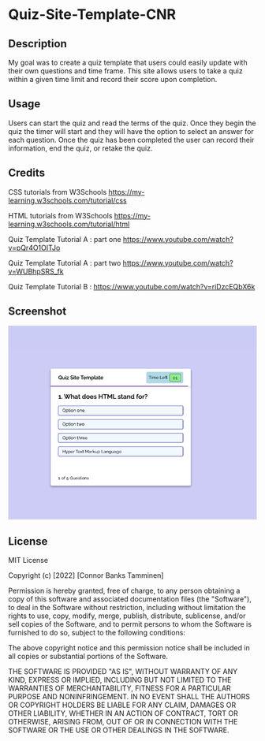 # Quiz-Site-Template-CNR

## Description

My goal was to create a quiz template that users could easily update with their own questions and time frame.
This site allows users to take a quiz within a given time limit and record their score upon completion.

## Usage

Users can start the quiz and read the terms of the quiz. Once they begin the quiz the timer will start and they will have the option to select an answer for each question. Once the quiz has been completed the user can record their information, end the quiz, or retake the quiz.

## Credits

CSS tutorials from W3Schools https://my-learning.w3schools.com/tutorial/css

HTML tutorials from W3Schools https://my-learning.w3schools.com/tutorial/html

Quiz Template Tutorial A : part one https://www.youtube.com/watch?v=pQr4O1OITJo

Quiz Template Tutorial A : part two https://www.youtube.com/watch?v=WUBhpSRS_fk

Quiz Template Tutorial B : https://www.youtube.com/watch?v=riDzcEQbX6k


## Screenshot

<img title="screenshot" src="assets/images/screenshot.png">
 
## License

MIT License

Copyright (c) [2022] [Connor Banks Tamminen]

Permission is hereby granted, free of charge, to any person obtaining a copy
of this software and associated documentation files (the "Software"), to deal
in the Software without restriction, including without limitation the rights
to use, copy, modify, merge, publish, distribute, sublicense, and/or sell
copies of the Software, and to permit persons to whom the Software is
furnished to do so, subject to the following conditions:

The above copyright notice and this permission notice shall be included in all
copies or substantial portions of the Software.

THE SOFTWARE IS PROVIDED "AS IS", WITHOUT WARRANTY OF ANY KIND, EXPRESS OR
IMPLIED, INCLUDING BUT NOT LIMITED TO THE WARRANTIES OF MERCHANTABILITY,
FITNESS FOR A PARTICULAR PURPOSE AND NONINFRINGEMENT. IN NO EVENT SHALL THE
AUTHORS OR COPYRIGHT HOLDERS BE LIABLE FOR ANY CLAIM, DAMAGES OR OTHER
LIABILITY, WHETHER IN AN ACTION OF CONTRACT, TORT OR OTHERWISE, ARISING FROM,
OUT OF OR IN CONNECTION WITH THE SOFTWARE OR THE USE OR OTHER DEALINGS IN THE
SOFTWARE.

